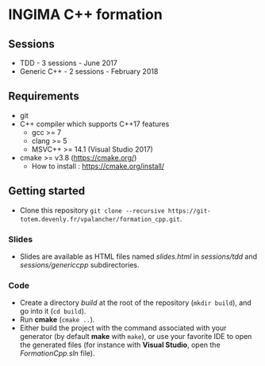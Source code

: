 # INGIMA C++ formation

## Sessions

* TDD - 3 sessions - June 2017
* Generic C++ - 2 sessions - February 2018

## Requirements

* git
* C++ compiler which supports C++17 features
  - gcc >= 7
  - clang >= 5
  - MSVC++ >= 14.1 (Visual Studio 2017)
* cmake >= v3.8 (https://cmake.org/)
  - How to install : https://cmake.org/install/

## Getting started

* Clone this repository
 `git clone --recursive https://git-totem.devenly.fr/vpalancher/formation_cpp.git`.

### Slides

* Slides are available as HTML files named *slides.html* in *sessions/tdd* and
  *sessions/genericcpp* subdirectories.

### Code
* Create a directory *build* at the root of the repository (`mkdir build`), and
  go into it (`cd build`).
* Run **cmake** (`cmake ..`).
* Either build the project with the command associated with your generator (by
  default **make** with `make`), or use your favorite IDE to open the generated
  files (for instance with **Visual Studio**, open the *FormationCpp.sln* file).
